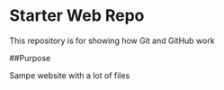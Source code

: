 # Starter Web Repo

This repository is for showing how Git and GitHub work

##Purpose

Sampe website with a lot of files

